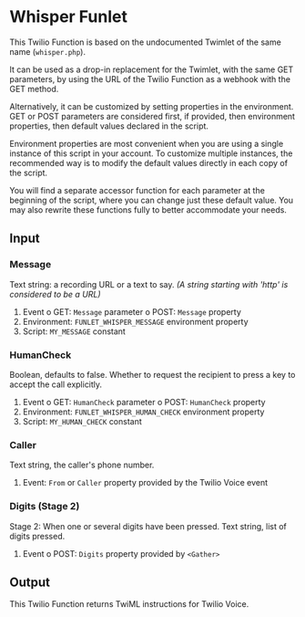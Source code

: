 # Whisper Funlet

This Twilio Function is based on the undocumented Twimlet of the same name
(`whisper.php`).

It can be used as a drop-in replacement for the Twimlet, with the
same GET parameters, by using the URL of the Twilio Function as
a webhook with the GET method.

Alternatively, it can be customized by setting properties in the
environment. GET or POST parameters are considered first, if provided,
then environment properties, then default values declared in the script.

Environment properties are most convenient when you are using a single
instance of this script in your account. To customize multiple instances,
the recommended way is to modify the default values directly in each copy
of the script.

You will find a separate accessor function for each parameter at the
beginning of the script, where you can change just these default value.
You may also rewrite these functions fully to better accommodate your needs.

## Input

### Message

Text string: a recording URL or a text to say.
*(A string starting with 'http' is considered to be a URL)*

1. Event
  o GET: `Message` parameter
  o POST: `Message` property
2. Environment: `FUNLET_WHISPER_MESSAGE` environment property
3. Script: `MY_MESSAGE` constant

### HumanCheck

Boolean, defaults to false. Whether to request the recipient to press
a key to accept the call explicitly.

1. Event
  o GET: `HumanCheck` parameter
  o POST: `HumanCheck` property
2. Environment: `FUNLET_WHISPER_HUMAN_CHECK` environment property
3. Script: `MY_HUMAN_CHECK` constant

### Caller

Text string, the caller's phone number.

1. Event: `From` or `Caller` property provided by the Twilio Voice event

### Digits (Stage 2)

Stage 2: When one or several digits have been pressed.
Text string, list of digits pressed.

1. Event
  o POST: `Digits` property provided by `<Gather>`

## Output

This Twilio Function returns TwiML instructions for Twilio Voice.
